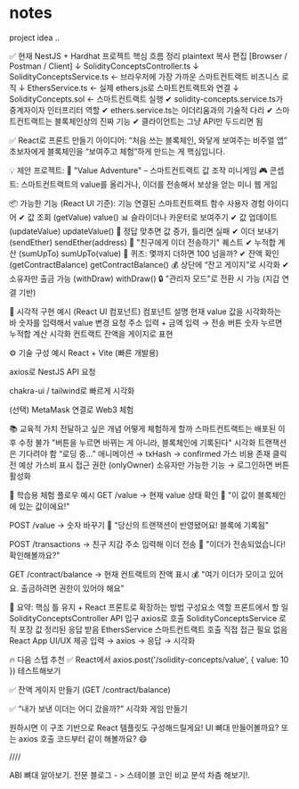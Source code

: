 # notes

project idea .. 

✅ 현재 NestJS + Hardhat 프로젝트 핵심 흐름 정리
plaintext
복사
편집
[Browser / Postman / Client]
        ↓
SolidityConceptsController.ts
        ↓
SolidityConceptsService.ts     ← 브라우저에 가장 가까운 스마트컨트랙트 비즈니스 로직
        ↓
EthersService.ts               ← 실제 ethers.js로 스마트컨트랙트와 연결
        ↓
SolidityConcepts.sol           ← 스마트컨트랙트 실행
✔ solidity-concepts.service.ts가 중계자이자 인터프리터 역할
✔ ethers.service.ts는 이더리움과의 기술적 다리
✔ 스마트컨트랙트는 블록체인상의 진짜 기능
✔ 클라이언트는 그냥 API만 두드리면 됨

✅ React로 프론트 만들기 아이디어: “처음 쓰는 블록체인, 와닿게 보여주는 비주얼 앱”
초보자에게 블록체인을 “보여주고 체험”하게 만드는 게 핵심입니다.

💡 제안 프로젝트:
🧠 "Value Adventure" – 스마트컨트랙트 값 조작 미니게임
🎮 콘셉트:
스마트컨트랙트의 value를 올리거나, 이더를 전송해서 보상을 얻는 미니 웹 게임

📦 가능한 기능 (React UI 기준):
기능	연결된 스마트컨트랙트 함수	사용자 경험 아이디어
✔ 값 조회 (getValue)	value()	📊 슬라이더나 카운터로 보여주기
✔ 값 업데이트 (updateValue)	updateValue()	🎯 정답 맞추면 값 증가, 틀리면 실패
✔ 이더 보내기 (sendEther)	sendEther(address)	🎁 "친구에게 이더 전송하기" 퀘스트
✔ 누적합 계산 (sumUpTo)	sumUpTo(value)	🧮 퀴즈: 몇까지 더하면 100 넘을까?
✔ 잔액 확인 (getContractBalance)	getContractBalance()	💰 상단에 “잔고 게이지”로 시각화
✔ 소유자만 출금 가능 (withDraw)	withDraw()	🔒 "관리자 모드"로 전환 시 가능 (지갑 연결 기반)

🎨 시각적 구현 예시 (React UI 컴포넌트)
컴포넌트	설명
<ValueGauge />	현재 value 값을 시각화하는 바
<UpdateForm />	숫자를 입력해서 value 변경 요청
<EtherSender />	주소 입력 + 금액 입력 → 전송 버튼
<SumGame />	숫자 누르면 누적합 계산 시각화
<BalanceBar />	컨트랙트 잔액을 게이지로 표현

⚙️ 기술 구성 예시
React + Vite (빠른 개발용)

axios로 NestJS API 요청

chakra-ui / tailwind로 빠르게 시각화

(선택) MetaMask 연결로 Web3 체험

📚 교육적 가치
전달하고 싶은 개념	어떻게 체험하게 할까
스마트컨트랙트는 배포된 이후 수정 불가	"버튼을 누르면 바뀌는 게 아니라, 블록체인에 기록된다" 시각화
트랜잭션은 기다려야 함	“로딩 중…” 애니메이션 → txHash → confirmed
가스 비용 존재	클릭 전 예상 가스비 표시
접근 권한 (onlyOwner)	소유자만 가능한 기능 → 로그인하면 버튼 활성화

🧭 학습용 체험 플로우 예시
GET /value → 현재 value 상태 확인
🧠 "이 값이 블록체인에 있는 값이에요!"

POST /value → 숫자 바꾸기
🎯 "당신의 트랜잭션이 반영됐어요! 블록에 기록됨"

POST /transactions → 친구 지갑 주소 입력해 이더 전송
💸 "이더가 전송되었습니다! 확인해볼까요?"

GET /contract/balance → 현재 컨트랙트의 잔액 표시
💰 "여기 이더가 모이고 있어요. 출금하려면 권한이 있어야 해요"

📌 요약: 핵심 틀 유지 + React 프론트로 확장하는 방법
구성요소	역할	프론트에서 할 일
SolidityConceptsController	API 입구	axios로 호출
SolidityConceptsService	로직 포장	값 정리된 응답 받음
EthersService	스마트컨트랙트 호출	직접 접근 필요 없음
React App	UI/UX 제공	입력 → axios → 응답 → 시각화

🔥 다음 스텝 추천
✅ React에서 axios.post('/solidity-concepts/value', { value: 10 }) 테스트해보기

✅ 잔액 게이지 만들기 (GET /contract/balance)

✅ “내가 보낸 이더는 어디 갔을까?” 시각화 게임 만들기

원하시면 이 구조 기반으로 React 템플릿도 구성해드릴게요!
UI 뼈대 만들어볼까요? 또는 axios 호출 코드부터 같이 해볼까요? 😄

//// 

ABI 뼈대 알아보기. 전문 블로그 - > 스테이블 코인 비교 분석 차츰 해보기!.






